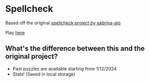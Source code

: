 # Spellcheck

Based off the original [spellcheck project by sabrina-aip](https://github.com/sabrina-aip/spellcheck)

Play [here](https://www.spellcheck.ing)

## What's the difference between this and the original project?
- Past puzzles are available starting from 1/12/2024
- Stats! (Saved in local storage)
